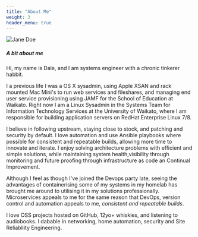 ```yaml
---
title: "About Me"
weight: 3
header_menu: true
---
```


![Jane Doe](images/happy-ethnic-woman-sitting-at-table-with-laptop-3769021.jpg)

##### A bit about me

Hi, my name is Dale, and I am systems engineer with a chronic tinkerer habbit.

I a previous life I was a OS X sysadmin, using Apple XSAN and rack mounted Mac Mini's to run web services and fileshares, and managing end user service provisioning using JAMF for the School of Education at Waikato. Right now I am a Linux Sysadmin in the Systems Team for Information Technology Services at the University of Waikato, where I am responsible for building application servers on RedHat Enterprise Linux 7/8.

I believe in following upstream, staying close to stock, and patching and security by default. I love automation and use Ansible playbooks where possible for consistent and repeatable builds, allowing more time to innovate and iterate. I enjoy solving architecture problems with efficient and simple solutions, while maintaining system health,visibility through monitoring and future proofing through infrastructure as code an Continual Improvement.

Although I feel as though I've joined the Devops party late, seeing the advantages of containerising some of my systems in my homelab has brought me around to utilising it in my solutions professionally. Microservices appeals to me for the same reason that DevOps, version control and automation appeals to me, _consistent and repeatable builds_.

I love OSS projects hosted on GitHub, 12yo+ whiskies, and listening to audiobooks. I dabable in networking, home automation, security and Site Reliabliity Engineering.
